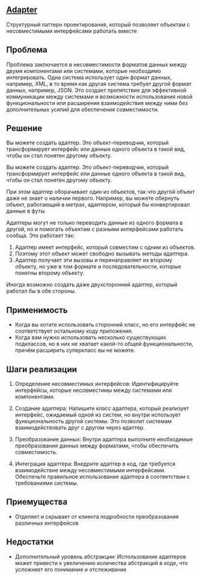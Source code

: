 ## [Adapter](https://refactoring.guru/ru/design-patterns/adapter)

Cтруктурный паттерн проектирования, который позволяет объектам с несовместимыми интерфейсами работать вместе

## Проблема

Проблема заключается в несовместимости форматов данных между двумя компонентами или системами, которые необходимо интегрировать. Одна система использует один формат данных, например, XML, в то время как другая система требует другой формат данных, например, JSON. Это создает препятствие для эффективной коммуникации между системами и возможности использования новой функциональности или расширения взаимодействия между ними без дополнительных усилий для обеспечения совместимости.

## Решение

Вы можете создать адаптер. Это объект-переводчик, который трансформирует интерфейс или данные одного объекта в такой вид, чтобы он стал понятен другому объекту.

Вы можете создать адаптер. Это объект-переводчик, который трансформирует интерфейс или данные одного объекта в такой вид, чтобы он стал понятен другому объекту.

При этом адаптер оборачивает один из объектов, так что другой объект даже не знает о наличии первого. Например, вы можете обернуть объект, работающий в метрах, адаптером, который бы конвертировал данные в футы.

Адаптеры могут не только переводить данные из одного формата в другой, но и помогать объектам с разными интерфейсами работать сообща. Это работает так:

1. Адаптер имеет интерфейс, который совместим с одним из объектов.
2. Поэтому этот объект может свободно вызывать методы адаптера.
3. Адаптер получает эти вызовы и перенаправляет их второму объекту, но уже в том формате и последовательности, которые понятны второму объекту.

Иногда возможно создать даже двухсторонний адаптер, который работал бы в обе стороны.

## Применимость

* Когда вы хотите использовать сторонний класс, но его интерфейс не соответствует остальному коду приложения.
* Когда вам нужно использовать несколько существующих подклассов, но в них не хватает какой-то общей функциональности, причём расширить суперкласс вы не можете.

## Шаги реализации

1. Определение несовместимых интерфейсов: Идентифицируйте интерфейсы, которые несовместимы между системами или компонентами.

2. Создание адаптера: Напишите класс адаптера, который реализует интерфейс, ожидаемый одной из систем, но внутри использует функциональность другой системы. Это позволит системам взаимодействовать друг с другом через адаптер.

3. Преобразование данных: Внутри адаптера выполните необходимые преобразования данных между форматами, чтобы обеспечить совместимость.

4. Интеграция адаптера: Внедрите адаптер в код, где требуется взаимодействие между несовместимыми интерфейсами. Обеспечьте правильное использование адаптера в соответствии с требованиями системы.

## Приемущества

* Отделяет и скрывает от клиента подробности преобразования различных интерфейсов

## Недостатки

* Дополнительный уровень абстракции: Использование адаптеров может привести к увеличению количества абстракций в коде, что усложняет его понимание и отслеживание